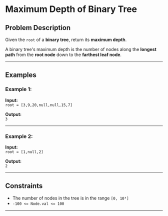 # Maximum Depth of Binary Tree

## Problem Description

Given the `root` of a **binary tree**, return its **maximum depth**.

A binary tree's maximum depth is the number of nodes along the **longest path** from the **root node** down to the **farthest leaf node**.

---

## Examples

### Example 1:

**Input:**  
`root = [3,9,20,null,null,15,7]`  

**Output:**  
`3`  

---

### Example 2:

**Input:**  
`root = [1,null,2]`  

**Output:**  
`2`  

---

## Constraints

* The number of nodes in the tree is in the range `[0, 10⁴]`  
* `-100 <= Node.val <= 100`

---
